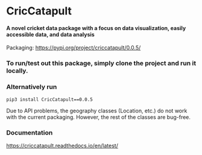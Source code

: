 # CricCatapult

#### A novel cricket data package with a focus on data visualization, easily accessible data, and data analysis

Packaging: https://pypi.org/project/criccatapult/0.0.5/

### To run/test out this package, simply clone the project and run it locally.
### Alternatively run
```
pip3 install CricCatapult==0.0.5
```

Due to API problems, the geography classes (Location, etc.) do not work with the current packaging. However, the rest of the classes are bug-free.


### Documentation
https://criccatapult.readthedocs.io/en/latest/
